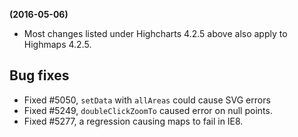 **(2016-05-06)**
        
- Most changes listed under Highcharts 4.2.5 above also apply to Highmaps 4.2.5.

## Bug fixes 
- Fixed #5050, `setData` with `allAreas` could cause SVG errors
- Fixed #5249, `doubleClickZoomTo` caused error on null points.
- Fixed #5277, a regression causing maps to fail in IE8.